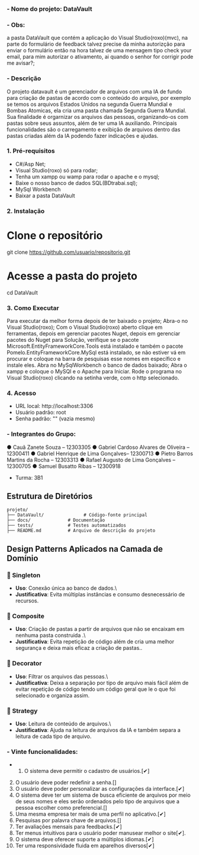 ### - Nome do projeto: DataVault

### - Obs: 
a pasta DataVault que contém a aplicação do Visual Studio(roxo)(mvc), na parte do formulário de feedback talvez precise da minha autorizção para enviar o formulário então na hora talvez de uma mensagem tipo check your email, para mim autorizar o ativamento, ai quando o senhor for corrigir pode me avisar?;

### - Descrição 
O projeto datavault é um gerenciador de arquivos com uma IA de fundo para criação de pastas de acordo com o conteúdo do arquivo, por exemplo se temos os arquivos Estados Unidos na segunda Guerra Mundial  e Bombas Atomicas, ela cria uma pasta chamada  Segunda Guerra Mundial. Sua finalidade é orgarnizar os arquivos das pessoas, organizando-os com pastas sobre seus assuntos, além de ter uma IA auxiliando. Principais funcionalidades são o carregamento e exibição de arquivos dentro das pastas criadas além da IA podendo fazer indicações e ajudas.

### 1. Pré-requisitos
- C#/Asp Net;
- Visual Studio(roxo) só para rodar;
- Tenha um xampp ou wamp para rodar o apache e o mysql;
- Baixe o nosso banco de dados SQL(BDtrabai.sql);
  <!-- Perdão pelo nome do arquivo --!>
- MySql Workbench
- Baixar a pasta DataVault

### 2. Instalação
# Clone o repositório
git clone https://github.com/usuario/repositorio.git
# Acesse a pasta do projeto
cd DataVault

### 3. Como Executar
Para executar da melhor forma depois de ter baixado o projeto;
Abra-o no Visual Studio(roxo);
Com o Visual Studio(roxo) aberto clique em ferramentas, depois em gerenciar pacotes Nuget,
depois em gerenciar pacotes do Nuget para Solução, verifique se o pacote Microsoft.EntityFrameworkCore.Tools está instalado
e também o pacote Pomelo.EntityFrameworkCore.MySql está instalado, se não estiver vá em procurar
e coloque na barra de pesquisas esse nomes em específico e instale eles.
Abra no MySqlWorkbench o banco de dados baixado;
Abra o xampp e coloque o MySQl e o Apache para Iniciar.
Rode o programa no Visual Studio(roxo) clicando na setinha verde, com o http selecionado.

### 4. Acesso
- URL local: http://localhost:3306  
- Usuário padrão: root  
- Senha padrão: "" (vazia mesmo)


### - Integrantes do Grupo:
● Cauã Zanete Souza – 12303305
● Gabriel Cardoso Alvares de Oliveira – 12300411
● Gabriel Henrique de Lima Gonçalves– 12300713
● Pietro Barros Martins da Rocha – 12303313
● Rafael Augusto de Lima Gonçalves – 12300705
● Samuel Busatto Ribas – 12300918

 - Turma: 3B1

## Estrutura de Diretórios

    projeto/
    ├── DataVault/               # Código-fonte principal
    ├── docs/              # Documentação
    ├── tests/             # Testes automatizados
    ├── README.md          # Arquivo de descrição do projeto
  
 
## Design Patterns Aplicados na Camada de Domínio
### 🔹 Singleton
-   **Uso**: Conexão única ao banco de dados.\
-   **Justificativa**: Evita múltiplas instâncias e consumo
    desnecessário de recursos.
### 🔹 Composite
-   **Uso**: Criação de pastas a partir de arquivos que não se encaixam em nenhuma pasta construida .\
-   **Justificativa**: Evita repetição de código além de cria uma melhor segurança e deixa mais eficaz a criação de pastas..
### 🔹 Decorator
-   **Uso**: Filtrar os arquivos das pessoas.\
-   **Justificativa**: Deixa a separação por tipo de arquivo mais fácil além de evitar repetição de código tendo um código geral que le o que foi selecionado e organiza assim.
### 🔹 Strategy
-   **Uso**: Leitura de conteúdo de arquivos.\
-   **Justificativa**: Ajuda na leitura de arquivos da IA e também separa a leitura de cada tipo de arquivo.
  
### - Vinte funcionalidades:
- 1. O sistema deve permitir o cadastro de usuários.[✔]
2. O usuário deve poder redefinir a senha.[]
3. O usuário deve poder personalizar as configurações da interface.[✔]
4. O sistema deve ter um sistema de busca eficiente de arquivos por meio de seus nomes e eles serão ordenados pelo tipo de arquivos que a pessoa escolher como preferencial.[]
5. Uma mesma empresa ter mais de uma perfil no aplicativo.[✔]
6. Pesquisas por palavra chave de arquivos.[]
7. Ter avaliações mensais para feedbacks.[✔]
8. Ter menus intuitivos para o usuário poder manusear melhor o site[✔].
9. O sistema deve oferecer suporte a múltiplos idiomas.[✔]
10. Ter uma responsividade fluida em aparelhos diversos[✔]
